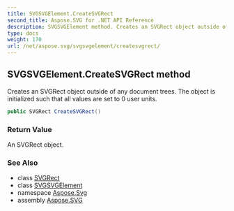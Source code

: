```yaml
---
title: SVGSVGElement.CreateSVGRect
second_title: Aspose.SVG for .NET API Reference
description: SVGSVGElement method. Creates an SVGRect object outside of any document trees. The object is initialized such that all values are set to 0 user units
type: docs
weight: 170
url: /net/aspose.svg/svgsvgelement/createsvgrect/
---
```

## SVGSVGElement.CreateSVGRect method

Creates an SVGRect object outside of any document trees. The object is initialized such that all values are set to 0 user units.

```csharp
public SVGRect CreateSVGRect()
```

### Return Value

An SVGRect object.

### See Also

* class [SVGRect](../../../aspose.svg.datatypes/svgrect/)
* class [SVGSVGElement](../)
* namespace [Aspose.Svg](../../../aspose.svg/)
* assembly [Aspose.SVG](../../../)
